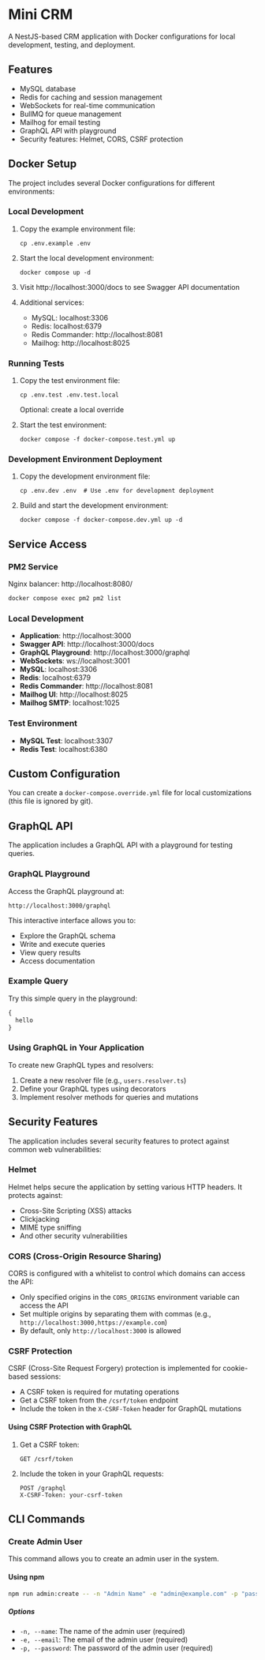 # Mini CRM

A NestJS-based CRM application with Docker configurations for local development, testing, and deployment.

## Features

- MySQL database
- Redis for caching and session management
- WebSockets for real-time communication
- BullMQ for queue management
- Mailhog for email testing
- GraphQL API with playground
- Security features: Helmet, CORS, CSRF protection

## Docker Setup

The project includes several Docker configurations for different environments:

### Local Development

1. Copy the example environment file:
   ```
   cp .env.example .env
   ```

2. Start the local development environment:
   ```
   docker compose up -d
   ```

3. Visit http://localhost:3000/docs to see Swagger API documentation

4. Additional services:
   - MySQL: localhost:3306
   - Redis: localhost:6379
   - Redis Commander: http://localhost:8081
   - Mailhog: http://localhost:8025

### Running Tests

1. Copy the test environment file:
   ```
   cp .env.test .env.test.local  
   ```
   Optional: create a local override

2. Start the test environment:
   ```
   docker compose -f docker-compose.test.yml up
   ```

### Development Environment Deployment

1. Copy the development environment file:
   ```
   cp .env.dev .env  # Use .env for development deployment
   ```

2. Build and start the development environment:
   ```
   docker compose -f docker-compose.dev.yml up -d
   ```

## Service Access

### PM2 Service

Nginx balancer:
http://localhost:8080/

```bash
docker compose exec pm2 pm2 list
```

### Local Development

- **Application**: http://localhost:3000
- **Swagger API**: http://localhost:3000/docs
- **GraphQL Playground**: http://localhost:3000/graphql
- **WebSockets**: ws://localhost:3001
- **MySQL**: localhost:3306
- **Redis**: localhost:6379
- **Redis Commander**: http://localhost:8081
- **Mailhog UI**: http://localhost:8025
- **Mailhog SMTP**: localhost:1025

### Test Environment

- **MySQL Test**: localhost:3307
- **Redis Test**: localhost:6380

## Custom Configuration

You can create a `docker-compose.override.yml` file for local customizations (this file is ignored by git).

## GraphQL API

The application includes a GraphQL API with a playground for testing queries.

### GraphQL Playground

Access the GraphQL playground at:
```
http://localhost:3000/graphql
```

This interactive interface allows you to:
- Explore the GraphQL schema
- Write and execute queries
- View query results
- Access documentation

### Example Query

Try this simple query in the playground:
```graphql
{
  hello
}
```

### Using GraphQL in Your Application

To create new GraphQL types and resolvers:

1. Create a new resolver file (e.g., `users.resolver.ts`)
2. Define your GraphQL types using decorators
3. Implement resolver methods for queries and mutations

## Security Features

The application includes several security features to protect against common web vulnerabilities:

### Helmet

Helmet helps secure the application by setting various HTTP headers. It protects against:
- Cross-Site Scripting (XSS) attacks
- Clickjacking
- MIME type sniffing
- And other security vulnerabilities

### CORS (Cross-Origin Resource Sharing)

CORS is configured with a whitelist to control which domains can access the API:
- Only specified origins in the `CORS_ORIGINS` environment variable can access the API
- Set multiple origins by separating them with commas (e.g., `http://localhost:3000,https://example.com`)
- By default, only `http://localhost:3000` is allowed

### CSRF Protection

CSRF (Cross-Site Request Forgery) protection is implemented for cookie-based sessions:
- A CSRF token is required for mutating operations
- Get a CSRF token from the `/csrf/token` endpoint
- Include the token in the `X-CSRF-Token` header for GraphQL mutations

#### Using CSRF Protection with GraphQL

1. Get a CSRF token:
   ```
   GET /csrf/token
   ```

2. Include the token in your GraphQL requests:
   ```
   POST /graphql
   X-CSRF-Token: your-csrf-token
   ```

## CLI Commands

### Create Admin User

This command allows you to create an admin user in the system.

#### Using npm

```bash
npm run admin:create -- -n "Admin Name" -e "admin@example.com" -p "password"
```

##### Options

- `-n, --name`: The name of the admin user (required)
- `-e, --email`: The email of the admin user (required)
- `-p, --password`: The password of the admin user (required)
